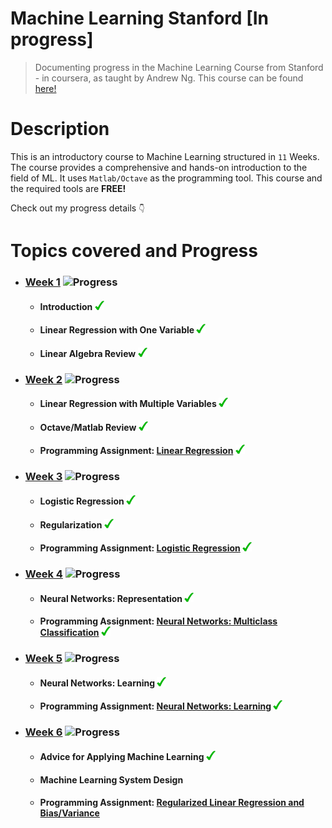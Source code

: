 # Machine Learning Stanford [In progress]
> Documenting progress in the Machine Learning Course from Stanford - in coursera, as taught by Andrew Ng. This course can be found <a href="https://www.coursera.org/learn/machine-learning/home/welcome" target="_blank">here!</a>

# Description

This is an introductory course to Machine Learning structured in ```11``` Weeks. The course provides a comprehensive and hands-on introduction to the field of ML. It uses ```Matlab/Octave``` as the programming tool. This course and the required tools are <strong>FREE!</strong>

Check out my progress details ```👇```

# Topics covered and Progress

* ### <a href="https://github.com/jeury301/ml-coursera/blob/master/lecture-notes/Week-1.pdf">Week 1</a> ![Progress](http://progressed.io/bar/100?title=Completion)  
	* #### Introduction ![](/README.MD-Resources/checked-15px.png)
  	* #### Linear Regression with One Variable ![](/README.MD-Resources/checked-15px.png)
	* #### Linear Algebra Review ![](/README.MD-Resources/checked-15px.png)

* ### <a href="https://github.com/jeury301/ml-coursera/blob/master/lecture-notes/Week-2.pdf">Week 2</a> ![Progress](http://progressed.io/bar/100?title=Completion)
	* #### Linear Regression with Multiple Variables ![](/README.MD-Resources/checked-15px.png)
	* #### Octave/Matlab Review ![](/README.MD-Resources/checked-15px.png)
  	* #### Programming Assignment: <a href="https://github.com/jeury301/ml-coursera/tree/master/programming-exercises/submissions/machine-learning-ex1">Linear Regression</a> ![](/README.MD-Resources/checked-15px.png)

* ### <a href="https://github.com/jeury301/ml-coursera/blob/master/lecture-notes/Week-3.pdf">Week 3</a> ![Progress](http://progressed.io/bar/100?title=Completion)
	* #### Logistic Regression ![](/README.MD-Resources/checked-15px.png)
	* #### Regularization ![](/README.MD-Resources/checked-15px.png)
  	* #### Programming Assignment: <a href="https://github.com/jeury301/ml-coursera/tree/master/programming-exercises/submissions/machine-learning-ex2">Logistic Regression</a> ![](/README.MD-Resources/checked-15px.png)

* ### <a href="https://github.com/jeury301/ml-coursera/blob/master/lecture-notes/Week-4.pdf">Week 4</a> ![Progress](http://progressed.io/bar/100?title=Completion)
	* #### Neural Networks: Representation ![](/README.MD-Resources/checked-15px.png)
	* #### Programming Assignment: <a href="https://github.com/jeury301/ml-coursera/tree/master/programming-exercises/submissions/machine-learning-ex3">Neural Networks: Multiclass Classification</a> ![](/README.MD-Resources/checked-15px.png)
* ### <a href="https://github.com/jeury301/ml-coursera/blob/master/lecture-notes/Week-5.pdf">Week 5</a> ![Progress](http://progressed.io/bar/100?title=Completion)
	* #### Neural Networks: Learning ![](/README.MD-Resources/checked-15px.png)
	* #### Programming Assignment: <a href="https://github.com/jeury301/ml-coursera/tree/master/programming-exercises/submissions/machine-learning-ex4">Neural Networks: Learning</a> ![](/README.MD-Resources/checked-15px.png)

* ### <a href="https://github.com/jeury301/ml-coursera/blob/master/lecture-notes/Week-6.pdf">Week 6</a> ![Progress](http://progressed.io/bar/33?title=Completion)
	* #### Advice for Applying Machine Learning ![](/README.MD-Resources/checked-15px.png)
	* #### Machine Learning System Design
	* #### Programming Assignment: <a href="https://github.com/jeury301/ml-coursera/tree/master/programming-exercises/submissions/machine-learning-ex5"> Regularized Linear Regression and Bias/Variance</a>
